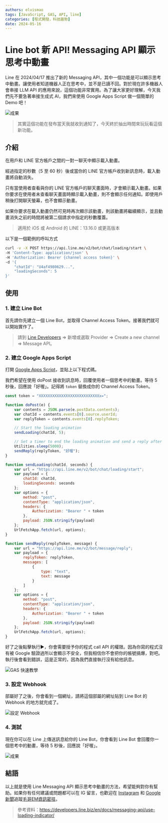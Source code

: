 ```yaml
---
authors: elvismao
tags: [JavaScript, GAS, API, line]
categories: [程式開發，科技趨勢]
date: 2024-05-16
---
```


# Line bot 新 API! Messaging API 顯示思考中動畫

Line 在 2024/04/17 推出了新的 Messaging API，其中一個功能是可以顯示思考中動畫。讓使用者知道機器人正在思考中，並不是已讀不回。對於現在許多機器人會串接 LLM API 的應用來說，這個功能非常實用。為了讓大家更好理解，今天我們先不要急著串接生成式 AI，我們來使用 Google Apps Script 做一個簡單的 Demo 吧！

![成果](result.gif)

> 其實這個功能在發布當天我就收到通知了，今天終於抽出時間來玩玩看這個新功能。

## 介紹

在用戶和 LINE 官方帳戶之間的一對一聊天中顯示載入動畫。

經過指定的秒數（5 至 60 秒）後或當你的 LINE 官方帳戶收到新訊息時，載入動畫將自動消失。

只有當使用者查看與你的 LINE 官方帳戶的聊天畫面時，才會顯示載入動畫。如果你要求在使用者未查看聊天畫面時顯示載入動畫，則不會顯示任何通知。即使用戶稍後打開聊天螢幕，也不會顯示動畫。

如果你要求在載入動畫仍然可見時再次顯示該動畫，則該動畫將繼續顯示，並且動畫消失之前的時間將被第二個請求中指定的秒數覆蓋。

> 適用於 iOS 或 Android 的 LINE：13.16.0 或更高版本

以下是一個範例的呼叫方式

```bash
curl -v -X POST https://api.line.me/v2/bot/chat/loading/start \
-H 'Content-Type: application/json' \
-H 'Authorization: Bearer {channel access token}' \
-d '{
    "chatId": "U4af4980629...",
    "loadingSeconds": 5
}'
```

## 使用

### 1. 建立 Line Bot

首先請你先建立一個 Line Bot，並取得 Channel Access Token。接著我們就可以開始實作了。

> 請到 [Line Developers](https://developers.line.biz/console/) => 新增或選取 Provider => Create a new channel => Message API。

### 2. 建立 Google Apps Script

打開 [Google Apps Script](https://script.google.com/u/0/home/projects/create)，並貼上以下程式碼。

我們希望在使用 doPost 接收到訊息時，回覆使用者一個思考中的動畫。等待 5 秒後，回應說「好喔」。記得將 `token` 替換成你的 Channel Access Token。

```javascript
const token = "XXXXXXXXXXXXXXXXXXXXXXXXXXXx=";

function doPost(e) {
    var contents = JSON.parse(e.postData.contents);
    var chatId = contents.events[0].source.userId;
    var replyToken = contents.events[0].replyToken;

    // Start the loading animation
    sendLoading(chatId, 5);

    // Set a timer to end the loading animation and send a reply after 5 seconds
    Utilities.sleep(5000);
    sendReply(replyToken, "好喔");
}

function sendLoading(chatId, seconds) {
    var url = "https://api.line.me/v2/bot/chat/loading/start";
    var payload = {
        chatId: chatId,
        loadingSeconds: seconds
    };
    var options = {
        method: "post",
        contentType: "application/json",
        headers: {
            Authorization: "Bearer " + token
        },
        payload: JSON.stringify(payload)
    };
    UrlFetchApp.fetch(url, options);
}

function sendReply(replyToken, message) {
    var url = "https://api.line.me/v2/bot/message/reply";
    var payload = {
        replyToken: replyToken,
        messages: [
            {
                type: "text",
                text: message
            }
        ]
    };
    var options = {
        method: "post",
        contentType: "application/json",
        headers: {
            Authorization: "Bearer " + token
        },
        payload: JSON.stringify(payload)
    };
    UrlFetchApp.fetch(url, options);
}
```

好了之後點擊執行▶️，你會需要授予你的程式 call API 的權限。因為你寫的程式沒有被 Google 驗證過所以會顯示不安全，但我相信你不會把你的帳號搞爆，對吧。執行後會看到錯誤，這是正常的，因為我們直接執行沒有給他訊息。

![GAS 快速教學](/static/img/gas.webp)

### 3. 設定 Webhook

部屬好了之後，你會看到一個網址，請將這個部屬的網址貼到 Line Bot 的 Webhook 的地方就完成了。

![設定 Webhook](set-webhook.webp)

### 4. 測試

現在你可以在 Line 上傳送訊息給你的 Line Bot，你會看到 Line Bot 會回覆你一個思考中的動畫，等待 5 秒後，回應說「好喔」。

![成果](result.gif)

## 結語

以上就是使用 Line Messaging API 顯示思考中動畫的方法，希望能夠對你有幫助。如果你有任何建議或問題都可以在 IG 留言，也歡迎在 [Instagram](https://www.instagram.com/em.tec.blog) 和 [Google 新聞](https://news.google.com/publications/CAAqBwgKMKXLvgswsubVAw?ceid=TW:zh-Hant&oc=3)追蹤[毛哥EM資訊密技](https://em-tec.github.io/)。

> 參考資料：https://developers.line.biz/en/docs/messaging-api/use-loading-indicator/
